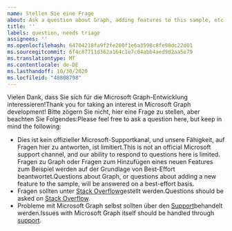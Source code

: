 ```yaml
---
name: Stellen Sie eine Frage
about: Ask a question about Graph, adding features to this sample, etc.
title: ''
labels: question, needs triage
assignees: ''
ms.openlocfilehash: 64704218fa9f2fe280f1e6a3598c8fe98dc22d01
ms.sourcegitcommit: 6f4c87711d362a164c1e7c04abb4aed9d2aa5e79
ms.translationtype: MT
ms.contentlocale: de-DE
ms.lasthandoff: 10/30/2020
ms.locfileid: "48808798"
---
```

<span data-ttu-id="dd24a-102">Vielen Dank, dass Sie sich für die Microsoft Graph-Entwicklung interessieren!</span><span class="sxs-lookup"><span data-stu-id="dd24a-102">Thank you for taking an interest in Microsoft Graph development!</span></span> <span data-ttu-id="dd24a-103">Bitte zögern Sie nicht, hier eine Frage zu stellen, aber beachten Sie Folgendes:</span><span class="sxs-lookup"><span data-stu-id="dd24a-103">Please feel free to ask a question here, but keep in mind the following:</span></span>

- <span data-ttu-id="dd24a-104">Dies ist kein offizieller Microsoft-Supportkanal, und unsere Fähigkeit, auf Fragen hier zu antworten, ist limitiert.</span><span class="sxs-lookup"><span data-stu-id="dd24a-104">This is not an official Microsoft support channel, and our ability to respond to questions here is limited.</span></span> <span data-ttu-id="dd24a-105">Fragen zu Graph oder Fragen zum Hinzufügen eines neuen Features zum Beispiel werden auf der Grundlage von Best-Effort beantwortet.</span><span class="sxs-lookup"><span data-stu-id="dd24a-105">Questions about Graph, or questions about adding a new feature to the sample, will be answered on a best-effort basis.</span></span>
- <span data-ttu-id="dd24a-106">Fragen sollten unter [Stack Overflow](https://stackoverflow.com/questions/tagged/microsoft-graph)gestellt werden.</span><span class="sxs-lookup"><span data-stu-id="dd24a-106">Questions should be asked on [Stack Overflow](https://stackoverflow.com/questions/tagged/microsoft-graph).</span></span>
- <span data-ttu-id="dd24a-107">Probleme mit Microsoft Graph selbst sollten über den [Support](https://developer.microsoft.com/graph/support)behandelt werden.</span><span class="sxs-lookup"><span data-stu-id="dd24a-107">Issues with Microsoft Graph itself should be handled through [support](https://developer.microsoft.com/graph/support).</span></span>
